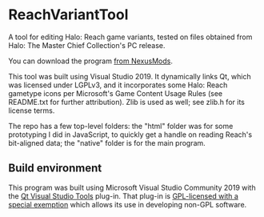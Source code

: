 # ReachVariantTool
 
A tool for editing Halo: Reach game variants, tested on files obtained from Halo: The Master Chief Collection's PC release.

You can download the program [from NexusMods](https://www.nexusmods.com/halothemasterchiefcollection/mods/192/).

This tool was built using Visual Studio 2019. It dynamically links Qt, which was licensed under LGPLv3, and it incorporates some Halo: Reach gametype icons per Microsoft's Game Content Usage Rules (see README.txt for further attribution). Zlib is used as well; see zlib.h for its license terms.

The repo has a few top-level folders: the "html" folder was for some prototyping I did in JavaScript, to quickly get a handle on reading Reach's bit-aligned data; the "native" folder is for the main program.

## Build environment

This program was built using Microsoft Visual Studio Community 2019 with the [Qt Visual Studio Tools](https://marketplace.visualstudio.com/items?itemName=TheQtCompany.QtVisualStudioTools2019) plug-in. That plug-in is [GPL-licensed with a special exemption](https://marketplace.visualstudio.com/items/TheQtCompany.QtVisualStudioTools2019/license) which allows its use in developing non-GPL software.

